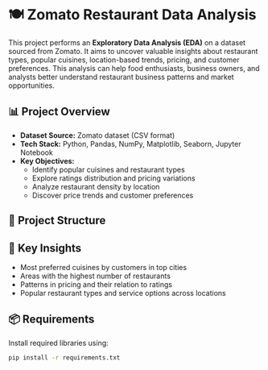 # 🍽️ Zomato Restaurant Data Analysis

This project performs an **Exploratory Data Analysis (EDA)** on a dataset sourced from Zomato. It aims to uncover valuable insights about restaurant types, popular cuisines, location-based trends, pricing, and customer preferences. This analysis can help food enthusiasts, business owners, and analysts better understand restaurant business patterns and market opportunities.

## 📊 Project Overview

- **Dataset Source:** Zomato dataset (CSV format)
- **Tech Stack:** Python, Pandas, NumPy, Matplotlib, Seaborn, Jupyter Notebook
- **Key Objectives:**
  - Identify popular cuisines and restaurant types
  - Explore ratings distribution and pricing variations
  - Analyze restaurant density by location
  - Discover price trends and customer preferences

## 📂 Project Structure


## 📌 Key Insights

- Most preferred cuisines by customers in top cities
- Areas with the highest number of restaurants
- Patterns in pricing and their relation to ratings
- Popular restaurant types and service options across locations

## 📦 Requirements

Install required libraries using:

```bash
pip install -r requirements.txt
